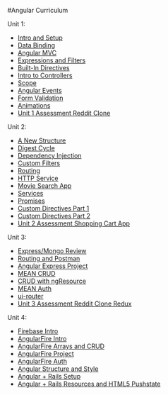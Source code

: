 #Angular Curriculum

Unit 1:

 * [Intro and Setup](/Unit-1/01-intro-and-setup.md)
 * [Data Binding](/Unit-1/02-data-binding.md)
 * [Angular MVC](/Unit-1/03-angular-mvc.md)
 * [Expressions and Filters](/Unit-1/04-expressions-and-filters.md)
 * [Built-In Directives](/Unit-1/05-built-in-directives.md)
 * [Intro to Controllers](/Unit-1/06-intro-to-controllers.md)
 * [Scope](/Unit-1/07-intro-to-scope.md)
 * [Angular Events](/Unit-1/08-intro-to-events.md) 
 * [Form Validation](/Unit-1/09-form-validation.md) 
 * [Animations](/Unit-1/10-animation.md) 
 * [Unit 1 Assessment Reddit Clone](/Unit-1/11-reddit-clone.md)

Unit 2:

 * [A New Structure](/Unit-2/01-a-new-structure.md)
 * [Digest Cycle](/Unit-2/02-digest-cycle.md)
 * [Dependency Injection](/Unit-2/03-dependency-injection.md)
 * [Custom Filters](/Unit-2/04-custom-filters.md)
 * [Routing](/Unit-2/05-routing.md)
 * [HTTP Service](/Unit-2/06-http-service.md)
 * [Movie Search App](/Unit-2/07-movie-search.app.md)
 * [Services](/Unit-2/08-services.md)
 * [Promises](/Unit-2/09-promises.md)
 * [Custom Directives Part 1](/Unit-2/10-custom-directives-part1.md)
 * [Custom Directives Part 2](/Unit-2/11-custom-directives-part2.md)
 * [Unit 2 Assessment Shopping Cart App](/Unit-2/12-shopping-cart-app.md)

Unit 3:

 * [Express/Mongo Review](/Unit-3/01-express-mongo-review.md)
 * [Routing and Postman](/Unit-3/02-routing-and-postman.md)
 * [Angular Express Project](/Unit-3/03-angular-with-express-project.md)
 * [MEAN CRUD](/Unit-3/04-mean-crud.md)
 * [CRUD with ngResource](/Unit-3/05-crud-with-ngResource.md)
 * [MEAN Auth](/Unit-3/06-mean-auth.md)
 * [ui-router](/Unit-3/07-ui-router.md)
 * [Unit 3 Assessment Reddit Clone Redux](/Unit-3/08-unit-3-assessment.md)

Unit 4:

 * [Firebase Intro](/Unit-4-(optional)/01-firebase-intro.md)
 * [AngularFire Intro](/Unit-4-(optional)/02-angularfire-intro.md)
 * [AngularFire Arrays and CRUD](/Unit-4-(optional)/03-angularfire-arrays-and-crud.md)
 * [AngularFire Project](/Unit-4-(optional)/04-angularfire-project.md)
 * [AngularFire Auth](/Unit-4-(optional)/05-angularfire-auth.md)
 * [Angular Structure and Style](/Unit-4-(optional)/06-structuring-angular-apps.md)
 * [Angular + Rails Setup](/Unit-4-(optional)/07-angular-with-rails-setup.md)
 * [Angular + Rails Resources and HTML5 Pushstate](/Unit-4-(optional)/08-angular-with-rails-resources-and-paths.md)
